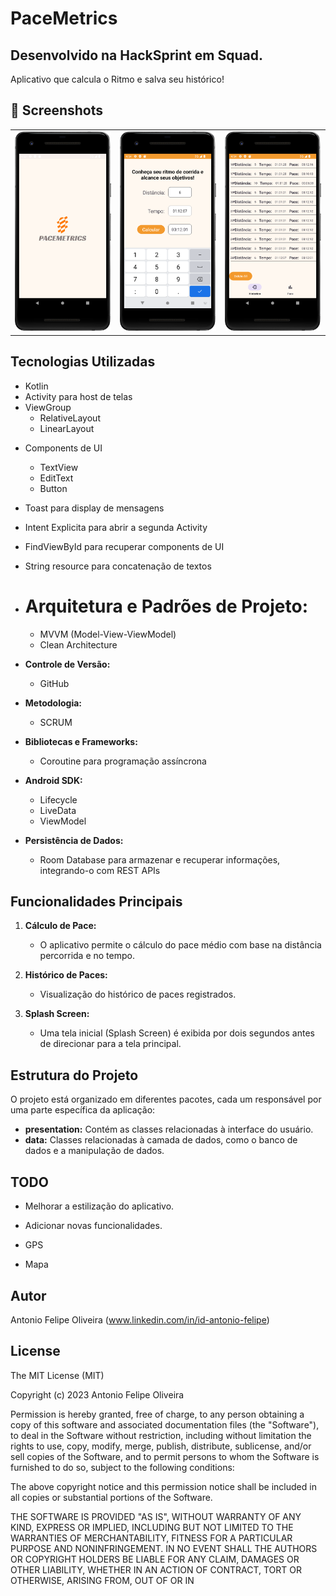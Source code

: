 # PaceMetrics
## Desenvolvido na HackSprint em Squad.
Aplicativo que calcula o Ritmo e salva seu histórico!


## :camera_flash: Screenshots
<!-- You can add more screenshots here if you like -->

<table>
  <tr>
    <td><img src="/result/Screenshot_splashscreen.png" width="260"></td><td><img src="/result/Screenshot_1.png" width="260"></td><td><img src="/result/Screenshot_2.png" width="260">
  </tr>
</table>



## Tecnologias Utilizadas


* Kotlin
* Activity para host de telas
* ViewGroup
    * RelativeLayout
    * LinearLayout
       
- Components de UI
    - TextView
    - EditText
    - Button
      
- Toast para display de mensagens
- Intent Explicita para abrir a segunda Activity
- FindViewById para recuperar components de UI
- String resource para concatenação de textos
  
    
- # **Arquitetura e Padrões de Projeto:**
  - MVVM (Model-View-ViewModel)
  - Clean Architecture

- **Controle de Versão:**
  - GitHub

- **Metodologia:**
  - SCRUM

- **Bibliotecas e Frameworks:**
  - Coroutine para programação assíncrona

- **Android SDK:**
  -  Lifecycle
  -  LiveData
  -  ViewModel 

- **Persistência de Dados:**
  - Room Database para armazenar e recuperar informações, integrando-o com REST APIs

## Funcionalidades Principais

1. **Cálculo de Pace:**
   - O aplicativo permite o cálculo do pace médio com base na distância percorrida e no tempo.

2. **Histórico de Paces:**
   - Visualização do histórico de paces registrados.

3. **Splash Screen:**
   - Uma tela inicial (Splash Screen) é exibida por dois segundos antes de direcionar para a tela principal.

## Estrutura do Projeto

O projeto está organizado em diferentes pacotes, cada um responsável por uma parte específica da aplicação:

- **presentation:** Contém as classes relacionadas à interface do usuário.
- **data:** Classes relacionadas à camada de dados, como o banco de dados e a manipulação de dados.



## TODO

- Melhorar a estilização do aplicativo.
  
- Adicionar novas funcionalidades.

- GPS

- Mapa

  

## Autor
Antonio Felipe Oliveira (www.linkedin.com/in/id-antonio-felipe)

## License

The MIT License (MIT)

Copyright (c) 2023 Antonio Felipe Oliveira

Permission is hereby granted, free of charge, to any person obtaining a copy of
this software and associated documentation files (the "Software"), to deal in
the Software without restriction, including without limitation the rights to
use, copy, modify, merge, publish, distribute, sublicense, and/or sell copies of
the Software, and to permit persons to whom the Software is furnished to do so,
subject to the following conditions:

The above copyright notice and this permission notice shall be included in all
copies or substantial portions of the Software.

THE SOFTWARE IS PROVIDED "AS IS", WITHOUT WARRANTY OF ANY KIND, EXPRESS OR
IMPLIED, INCLUDING BUT NOT LIMITED TO THE WARRANTIES OF MERCHANTABILITY, FITNESS
FOR A PARTICULAR PURPOSE AND NONINFRINGEMENT. IN NO EVENT SHALL THE AUTHORS OR
COPYRIGHT HOLDERS BE LIABLE FOR ANY CLAIM, DAMAGES OR OTHER LIABILITY, WHETHER
IN AN ACTION OF CONTRACT, TORT OR OTHERWISE, ARISING FROM, OUT OF OR IN






